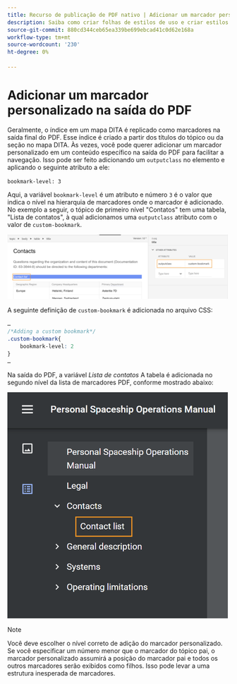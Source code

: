 ```yaml
---
title: Recurso de publicação de PDF nativo | Adicionar um marcador personalizado na saída do PDF
description: Saiba como criar folhas de estilos de uso e criar estilos para o seu conteúdo.
source-git-commit: 880cd344ceb65ea339be699ebcad41c0d62e168a
workflow-type: tm+mt
source-wordcount: '230'
ht-degree: 0%

---
```


# Adicionar um marcador personalizado na saída do PDF

Geralmente, o índice em um mapa DITA é replicado como marcadores na saída final do PDF. Esse índice é criado a partir dos títulos do tópico ou da seção no mapa DITA. Às vezes, você pode querer adicionar um marcador personalizado em um conteúdo específico na saída do PDF para facilitar a navegação. Isso pode ser feito adicionando um `outputclass` no elemento e aplicando o seguinte atributo a ele:

`bookmark-level: 3`

Aqui, a variável `bookmark-level` é um atributo e número `3` é o valor que indica o nível na hierarquia de marcadores onde o marcador é adicionado. No exemplo a seguir, o tópico de primeiro nível &quot;Contatos&quot; tem uma tabela, &quot;Lista de contatos&quot;, à qual adicionamos uma `outputclass` atributo com o valor de `custom-bookmark`.


<img src="./assets/custom-bookmark-attribute.png" width="500">

A seguinte definição de `custom-bookmark` é adicionada no arquivo CSS:

```css
…
/*Adding a custom bookmark*/
.custom-bookmark{
    bookmark-level: 2
}
…
```

Na saída do PDF, a variável *Lista de contatos* A tabela é adicionada no segundo nível da lista de marcadores PDF, conforme mostrado abaixo:

<img src="./assets/custom-bookmark-in-pdf-output.png" width="500">

>[!NOTE]
>
>Você deve escolher o nível correto de adição do marcador personalizado. Se você especificar um número menor que o marcador do tópico pai, o marcador personalizado assumirá a posição do marcador pai e todos os outros marcadores serão exibidos como filhos. Isso pode levar a uma estrutura inesperada de marcadores.
